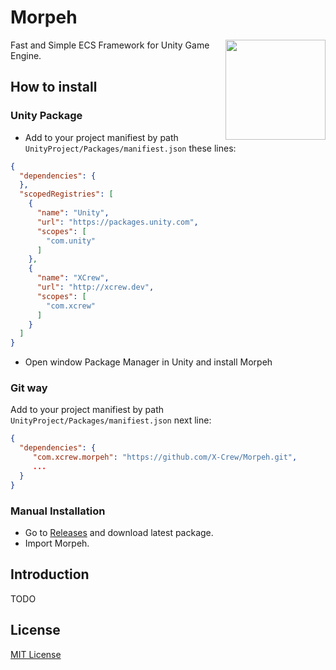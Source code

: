 # Morpeh
<img align="right" width="160px" height="160px" src="Unity/Utils/Editor/Resources/logo.png">

Fast and Simple ECS Framework for Unity Game Engine.

## How to install

### Unity Package
- Add to your project manifiest by path `UnityProject/Packages/manifiest.json` these lines:
```json
{
  "dependencies": {
  },
  "scopedRegistries": [
    {
      "name": "Unity",
      "url": "https://packages.unity.com",
      "scopes": [
        "com.unity"
      ]
    },
    {
      "name": "XCrew",
      "url": "http://xcrew.dev",
      "scopes": [
        "com.xcrew"
      ]
    }
  ]
}
```
- Open window Package Manager in Unity and install Morpeh

### Git way
Add to your project manifiest by path `UnityProject/Packages/manifiest.json` next line:
```json
{
  "dependencies": {
     "com.xcrew.morpeh": "https://github.com/X-Crew/Morpeh.git",
     ...
  }
}
```

### Manual Installation 
- Go to [Releases](https://github.com/X-Crew/Morpeh/releases) and download latest package.
- Import Morpeh.

## Introduction
TODO

## License

[MIT License](LICENSE)
